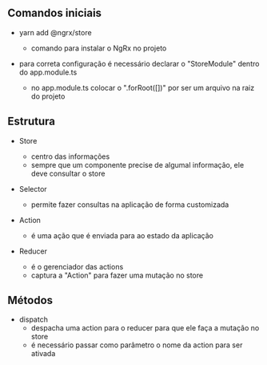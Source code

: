 ## Comandos iniciais

- yarn add @ngrx/store
  - comando para instalar o NgRx no projeto

- para correta configuração é necessário declarar o "StoreModule" dentro do app.module.ts
  - no app.module.ts colocar o ".forRoot([])" por ser um arquivo na raiz do projeto

## Estrutura

- Store
  - centro das informações
  - sempre que um componente precise de algumal informação, ele deve consultar o store

- Selector

  - permite fazer consultas na aplicação de forma customizada

- Action

  - é uma ação que é enviada para ao estado da aplicação

- Reducer
  - é o gerenciador das actions
  - captura a "Action" para fazer uma mutação no store

## Métodos

- dispatch
  - despacha uma action para o reducer para que ele faça a mutação no store
  - é necessário passar como parâmetro o nome da action para ser ativada

